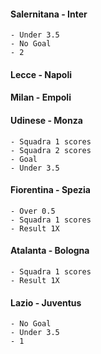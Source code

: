 #### Salernitana - Inter
    - Under 3.5
    - No Goal
    - 2
    
#### Lecce - Napoli
#### Milan - Empoli
    
#### Udinese - Monza
    - Squadra 1 scores
    - Squadra 2 scores
    - Goal
    - Under 3.5
    
#### Fiorentina - Spezia
    - Over 0.5
    - Squadra 1 scores
    - Result 1X
    
#### Atalanta - Bologna
    - Squadra 1 scores
    - Result 1X
    
#### Lazio - Juventus
    - No Goal
    - Under 3.5
    - 1